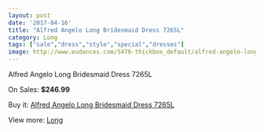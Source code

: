 ```yaml
---
layout: post
date: '2017-04-16'
title: "Alfred Angelo Long Bridesmaid Dress 7265L"
category: Long
tags: ["sale","dress","style","special","dresses"]
image: http://www.eudances.com/5476-thickbox_default/alfred-angelo-long-bridesmaid-dress-7265l.jpg
---
```

Alfred Angelo Long Bridesmaid Dress 7265L

On Sales: **$246.99**
<a href="https://www.eudances.com/en/long/1880-alfred-angelo-long-bridesmaid-dress-7265l.html"><amp-img layout="responsive" width="600" height="600" src="//www.eudances.com/5476-thickbox_default/alfred-angelo-long-bridesmaid-dress-7265l.jpg" alt="Alfred Angelo Long Bridesmaid Dress 7265L 0" /></a>
<a href="https://www.eudances.com/en/long/1880-alfred-angelo-long-bridesmaid-dress-7265l.html"><amp-img layout="responsive" width="600" height="600" src="//www.eudances.com/5478-thickbox_default/alfred-angelo-long-bridesmaid-dress-7265l.jpg" alt="Alfred Angelo Long Bridesmaid Dress 7265L 1" /></a>
<a href="https://www.eudances.com/en/long/1880-alfred-angelo-long-bridesmaid-dress-7265l.html"><amp-img layout="responsive" width="600" height="600" src="//www.eudances.com/5477-thickbox_default/alfred-angelo-long-bridesmaid-dress-7265l.jpg" alt="Alfred Angelo Long Bridesmaid Dress 7265L 2" /></a>

Buy it: [Alfred Angelo Long Bridesmaid Dress 7265L](https://www.eudances.com/en/long/1880-alfred-angelo-long-bridesmaid-dress-7265l.html "Alfred Angelo Long Bridesmaid Dress 7265L")

View more: [Long](https://www.eudances.com/en/21-long "Long")